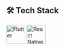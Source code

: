 ## 🛠️ Tech Stack

<p align="left">
  <img src="https://cdn.jsdelivr.net/gh/devicons/devicon/icons/flutter/flutter-original.svg" alt="Flutter" width="50" height="50"/>
  <img src="https://cdn.jsdelivr.net/gh/devicons/devicon/icons/react/react-original.svg" alt="React Native" width="50" height="50"/>
</p>

